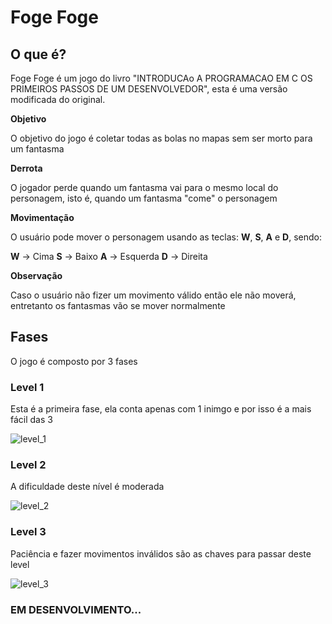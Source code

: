 # Foge Foge

## O que é?
Foge Foge é um jogo do livro "INTRODUCAo A PROGRAMACAO EM C OS PRIMEIROS PASSOS DE UM DESENVOLVEDOR", esta é uma versão modificada do original.

**Objetivo**

O objetivo do jogo é coletar todas as bolas no mapas sem ser morto para um fantasma

**Derrota**

O jogador perde quando um fantasma vai para o mesmo local do personagem, isto é, quando um fantasma "come" o personagem

**Movimentação**

O usuário pode mover o personagem usando as teclas: **W**, **S**, **A** e **D**, sendo:

**W** -> Cima
**S** -> Baixo
**A** -> Esquerda
**D** -> Direita

**Observação**

Caso o usuário não fizer um movimento válido então ele não moverá, entretanto os fantasmas vão se mover normalmente

## Fases
O jogo é composto por 3 fases

### Level 1 ###

Esta é a primeira fase, ela conta apenas com 1 inimgo e por isso é a mais fácil das 3

![level_1](https://user-images.githubusercontent.com/65574850/101289255-18004080-37da-11eb-8bef-c67e98f446d3.png)

### Level 2 ###

A dificuldade deste nível é moderada

![level_2](https://user-images.githubusercontent.com/65574850/101289261-1e8eb800-37da-11eb-9083-8bbb3f608b94.png)


### Level 3 ###

Paciência e fazer movimentos inválidos são as chaves para passar deste level

![level_3](https://user-images.githubusercontent.com/65574850/101289267-24849900-37da-11eb-83ea-0a548d38eb10.png)


### EM DESENVOLVIMENTO... ###
